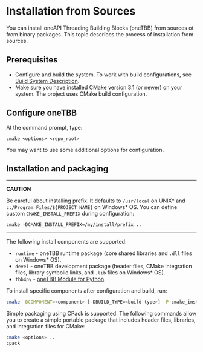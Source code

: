 # Installation from Sources
You can install oneAPI Threading Building Blocks (oneTBB) from sources ot from binary packages. This topic describes the process of installation from sources. 

## Prerequisites 
   - Configure and build the system. To work with build configurations, see [Build System Description](cmake\README.md). 
   - Make sure you have installed CMake version 3.1 (or newer) on your system. The project uses CMake build configuration.


## Configure oneTBB

At the command prompt, type:
```
cmake <options> <repo_root>
```

You may want to use some additional options for configuration. 



## Installation and packaging

---
**CAUTION**

Be careful about installing prefix. It defaults to `/usr/local` on UNIX* and `c:/Program Files/${PROJECT_NAME}` on Windows* OS.
You can define custom `CMAKE_INSTALL_PREFIX` during configuration:

```
cmake -DCMAKE_INSTALL_PREFIX=/my/install/prefix ..
```

---


The following install components are supported:
- `runtime` - oneTBB runtime package (core shared libraries and `.dll` files on Windows* OS).
- `devel` - oneTBB development package (header files, CMake integration files, library symbolic links, and `.lib` files on Windows* OS).
- `tbb4py` - [oneTBB Module for Python](#onetbb-python-module-support).

To install specific components after configuration and build, run:

```bash
cmake -DCOMPONENT=<component> [-DBUILD_TYPE=<build-type>] -P cmake_install.cmake
```

Simple packaging using CPack is supported.
The following commands allow you to create a simple portable package that includes header files, libraries, and integration files for CMake:

```bash
cmake <options> ..
cpack
```
